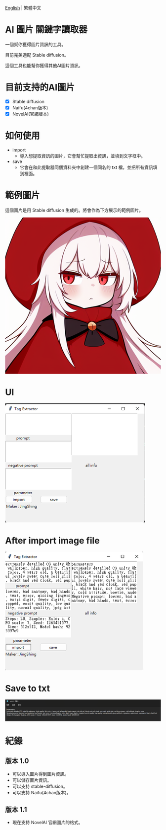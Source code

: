 [English](README.md) | 繁體中文
# AI 圖片 關鍵字讀取器
一個幫你獲得圖片資訊的工具。

目前完美適配 Stable diffusion。

這個工具也能幫你獲得其他AI圖片資訊。
# 目前支持的AI圖片
- [x] Stable diffusion
- [x] Naifu(4chan版本)
- [x] NovelAI(官網版本)
# 如何使用
* import
  * 導入想提取資訊的圖片，它會幫忙提取出資訊，並填到文字框中。
* save
  * 它會在和此提取器同個資料夾中創建一個同名的 txt 檔，並把所有資訊填到裡面。
# 範例圖片
這個圖片是用 Stable diffusion 生成的。將會作為下方展示的範例圖片。

![test](/sample/stable-diffusion-test.png)
# UI
![UI](image/UI.png)
# After import image file
![import](image/import.png)
# Save to txt
![save](image/save_txt.png)

# 紀錄
## 版本 1.0
* 可以導入圖片得到圖片資訊。
* 可以儲存圖片資訊。
* 可以支持 stable-diffusion。
* 可以支持 Naifu(4chan版本)。
## 版本 1.1
* 現在支持 NovelAI 官網圖片的格式。
